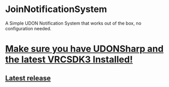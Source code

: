 # JoinNotificationSystem
A Simple UDON Notification System that works out of the box, no configuration needed.

<h1><u>Make sure you have UDONSharp and the latest VRCSDK3 Installed!</u></h1>
<h2><a href="https://github.com/moonvrc/JoinNotificationSystem/releases/tag/1.0.0"> Latest release</a> </h2>
